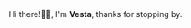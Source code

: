 <div align="center">
    <div>
        <span>Hi there!👋🏾, I'm <strong>Vesta</strong>, thanks for stopping by.</span>
    </div>
</div>
